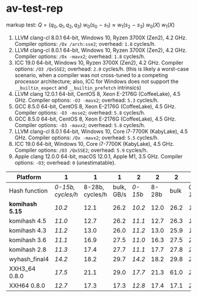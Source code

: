 # av-test-rep

markup test:
$Q = (q_{0}, q_{1}, q_{2}, q_{3})$
$w_{0}(s_{0} \frown s_{1}) \approx w_{1}(s_{2} \frown s_{3})$
$w_{0}(X)$
$w_{1}(X)$

1. LLVM clang-cl 8.0.1 64-bit, Windows 10, Ryzen 3700X (Zen2), 4.2 GHz.
Compiler options: `/Ox /arch:sse2`; overhead: `1.8` cycles/h.
2. LLVM clang-cl 8.0.1 64-bit, Windows 10, Ryzen 3700X (Zen2), 4.2 GHz.
Compiler options: `/Ox -mavx2`; overhead: `1.8` cycles/h.
3. ICC 19.0 64-bit, Windows 10, Ryzen 3700X (Zen2), 4.2 GHz.
Compiler options: `/O3 /QxSSE2`; overhead: `2.0` cycles/h. (this is likely a
worst-case scenario, when a compiler was not cross-tuned to a competing
processor architecture; also, ICC for Windows does not support the
`__builtin_expect` and `__builtin_prefetch` intrinsics)
4. LLVM clang 12.0.1 64-bit, CentOS 8, Xeon E-2176G (CoffeeLake), 4.5 GHz.
Compiler options: `-O3 -mavx2`; overhead: `5.3` cycles/h.
5. GCC 8.5.0 64-bit, CentOS 8, Xeon E-2176G (CoffeeLake), 4.5 GHz.
Compiler options: `-O3 -msse2`; overhead: `5.8` cycles/h.
6. GCC 8.5.0 64-bit, CentOS 8, Xeon E-2176G (CoffeeLake), 4.5 GHz.
Compiler options: `-O3 -mavx2`; overhead: `5.8` cycles/h.
7. LLVM clang-cl 8.0.1 64-bit, Windows 10, Core i7-7700K (KabyLake), 4.5 GHz.
Compiler options: `/Ox -mavx2`; overhead: `5.5` cycles/h.
8. ICC 19.0 64-bit, Windows 10, Core i7-7700K (KabyLake), 4.5 GHz.
Compiler options: `/O3 /QxSSE2`; overhead: `5.9` cycles/h.
9. Apple clang 12.0.0 64-bit, macOS 12.0.1, Apple M1, 3.5 GHz.
Compiler options: `-O3`; overhead: `0` (unestimatable).

|Platform         |1                |1              |1              |2      |2    |2   |3      |3    |3   |4      |4    |4   |5      |5    |5   |6      |6    |6   |7      |7    |7   |8      |8    |8   |9      |9    |9   |
|-----------------|-----------------|---------------|---------------|-------|-----|----|-------|-----|----|-------|-----|----|-------|-----|----|-------|-----|----|-------|-----|----|-------|-----|----|-------|-----|----|
|Hash function    |*0-15b, cycles/h*|8-28b, cycles/h|bulk, GB/s     |*0-15b*|8-28b|bulk|*0-15b*|8-28b|bulk|*0-15b*|8-28b|bulk|*0-15b*|8-28b|bulk|*0-15b*|8-28b|bulk|*0-15b*|8-28b|bulk|*0-15b*|8-28b|bulk|*0-15b*|8-28b|bulk|
|**komihash 5.15**|*10.2*           |12.1           |26.2           |*10.2* |12.0 |26.2|*12.3* |14.6 |23.1|*12.7* |13.8 |23.3|*13.2* |14.6 |25.3|*13.2* |14.6 |25.4|*11.9* |13.6 |21.3|*15.5* |18.6 |19.3|*8.2*  |8.4  |23.6|
|komihash 4.5     |*11.0*           |12.7           |26.2           |*11.1* |12.7 |26.3|*18.1* |21.9 |16.4|*12.8* |14.4 |22.4|*13.2* |15.1 |24.7|*13.8* |15.2 |24.7|*12.6* |14.5 |22.2|*18.1* |21.1 |17.2|*8.3*  |8.7  |23.6|
|komihash 4.3     |*11.2*           |13.0           |26.0           |*11.2* |13.0 |25.9|*17.9* |21.6 |16.3|*15.3* |16.3 |22.8|*15.4* |16.2 |24.4|*15.3* |16.4 |24.4|*14.1* |16.0 |22.0|*18.7* |21.5 |18.5|*8.6*  |9.0  |23.6|
|komihash 3.6     |*11.1*           |16.9           |27.5           |*11.0* |16.3 |27.5|*20.1* |24.0 |16.3|*16.0* |19.0 |22.3|*16.4* |20.3 |24.7|*15.8* |20.1 |24.7|*14.0* |22.0 |22.9|*19.5* |23.1 |18.1|*8.5*  |10.7 |23.6|
|komihash 2.8     |*11.3*           |17.4           |27.7           |*11.1* |17.7 |27.8|*21.3* |25.6 |16.2|*18.1* |22.3 |23.5|*18.5* |22.4 |24.7|*16.6* |21.2 |24.7|*13.4* |22.7 |23.7|*20.1* |23.6 |18.4|*10.1* |11.4 |23.5|
|wyhash_final4    |*14.2*           |18.2           |29.7           |*14.2* |18.2 |29.8|*25.9* |32.9 |12.5|*16.2* |19.7 |29.2|*17.6* |20.1 |30.6|*16.8* |19.7 |29.9|*15.5* |20.4 |29.8|*21.1* |26.1 |19.4|*7.9*  |8.1  |26.1|
|XXH3_64 0.8.0    |*17.5*           |21.1           |29.0           |*17.7* |21.3 |61.0|*21.8* |27.2 |29.6|*18.0* |29.3 |51.0|*16.9* |22.3 |26.6|*18.8* |23.4 |38.0|*18.4* |23.0 |48.3|*19.9* |25.8 |28.0|*8.2*  |8.2  |30.5|
|XXH64 0.8.0      |*12.7*           |17.3           |17.3           |*12.8* |17.4 |17.1|*24.3* |36.6 |8.9 |*12.5* |16.4 |18.2|*13.7* |17.7 |18.0|*15.3* |17.9 |18.1|*13.2* |17.3 |17.7|*18.8* |24.7 |16.0|*8.8*  |10.4 |14.5|

